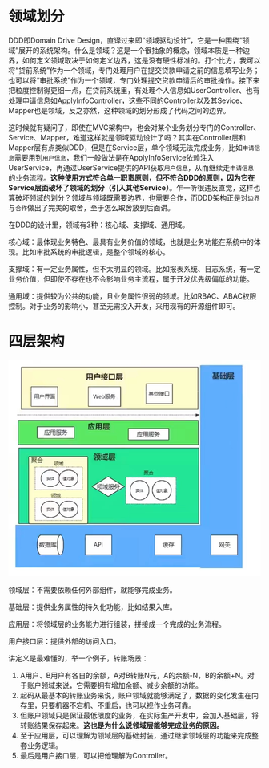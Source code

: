 # 领域划分

DDD即Domain Drive Design，直译过来即“领域驱动设计”，它是一种围绕“领域”展开的系统架构。什么是领域？这是一个很抽象的概念，领域本质是一种边界，如何定义领域取决于如何定义边界，这是没有硬性标准的。打个比方，我可以将“贷前系统”作为一个领域，专门处理用户在提交贷款申请之前的信息填写业务；也可以将“审批系统”作为一个领域，专门处理提交贷款申请后的审批操作。接下来把粒度控制得更细一点，在贷前系统里，有处理个人信息如UserController、也有处理申请信息如ApplyInfoController，这些不同的Controller以及其Sevice、Mapper也是领域，反之亦然，这种领域的划分形成了代码之间的边界。

这时候就有疑问了，即使在MVC架构中，也会对某个业务划分专门的Controller、Service、Mapper，难道这样就是领域驱动设计了吗？其实在Controller层和Mapper层有点类似DDD，但是在Service层，单个领域无法完成业务，比如`申请信息`需要用到`用户信息`，我们一般做法是在ApplyInfoService依赖注入UserService，再通过UserService提供的API获取`用户信息`，从而继续走`申请信息`的业务流程。**这种使用方式符合单一职责原则，但不符合DDD的原则，因为它在Service层面破坏了领域的划分（引入其他Service）**。乍一听很违反直觉，这样也算破坏领域的划分？领域与领域既需要边界，也需要合作，而DDD架构正是对`边界`与`合作`做出了完美的取舍，至于怎么取舍放到后面讲。

在DDD的设计里，领域有3种：核心域、支撑域、通用域。

核心域：最体现业务特色、最具有业务价值的领域，也就是业务功能在系统中的体现。比如审批系统的审批逻辑，是整个领域的核心。

支撑域：有一定业务属性，但不太明显的领域。比如报表系统、日志系统，有一定业务价值，但即使不存在也不会影响业务主流程，属于开发优先级偏低的功能。

通用域：提供较为公共的功能，且业务属性很弱的领域。比如RBAC、ABAC权限控制。对于业务的影响小，甚至无需投入开发，采用现有的开源组件即可。

# 四层架构

![01](01-领域与四层架构.assets/01.jpg)

领域层：不需要依赖任何外部组件，就能够完成业务。

基础层：提供业务属性的持久化功能，比如结果入库。

应用层：将领域层的业务能力进行组装，拼接成一个完成的业务流程。

用户接口层：提供外部的访问入口。

讲定义是最难懂的，举一个例子，转账场景：

1. A用户、B用户有各自的余额，A对B转账N元，A的余额-N，B的余额+N。对于账户领域来说，它需要拥有增加余额、减少余额的功能。
2. 起码从最基本的转账业务来说，账户领域就能够满足了，数据的变化发生在内存里，只要机器不宕机、不重启，也可以视作业务可靠。
3. 但账户领域只是保证最低限度的业务，在实际生产开发中，会加入基础层，将转账结果保存起来。**这也是为什么说领域层能够完成业务的原因。**
4. 至于应用层，可以理解为领域层的基础封装，通过继承领域层的功能来完成整套业务逻辑。
5. 最后是用户接口层，可以把他理解为Controller。